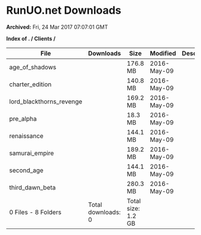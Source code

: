 # RunUO.net Downloads #

**Archived:** Fri, 24 Mar 2017 07:07:01 GMT

**Index of . / Clients /**

| File |Downloads |Size |Modified |Description |
| ---- |  ---- |  ---- |  ---- |  ---- |
| age_of_shadows | |176.8 MB |2016-May-09 | |
| charter_edition | |140.8 MB |2016-May-09 | |
| lord_blackthorns_revenge | |169.2 MB |2016-May-09 | |
| pre_alpha | |18.3 MB |2016-May-09 | |
| renaissance | |144.1 MB |2016-May-09 | |
| samurai_empire | |189.2 MB |2016-May-09 | |
| second_age | |144.1 MB |2016-May-09 | |
| third_dawn_beta | |280.3 MB |2016-May-09 | |
| 0 Files - 8 Folders |Total downloads: 0 |Total size: 1.2 GB | | |
